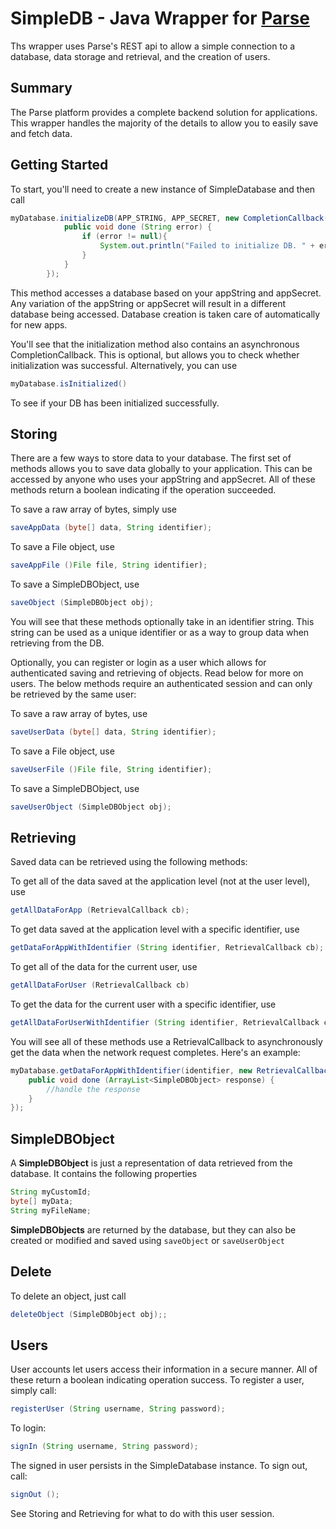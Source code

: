 SimpleDB - Java Wrapper for [Parse](https://parse.com)
====================================

Ths wrapper uses Parse's REST api to allow a simple connection to a database, data storage and retrieval, and the creation of users.

Summary
-------

The Parse platform provides a complete backend solution for applications. This wrapper handles the majority of the details to allow you to easily save and fetch data.


Getting Started
---------------

To start, you'll need to create a new instance of SimpleDatabase and then call

```Java
myDatabase.initializeDB(APP_STRING, APP_SECRET, new CompletionCallback(){
            public void done (String error) {
                if (error != null){
                    System.out.println("Failed to initialize DB. " + error);
                }
            }
        });
```

This method accesses a database based on your appString and appSecret.  Any variation of the appString or appSecret will result in a different database being accessed.  Database creation is taken care of automatically for new apps.

You'll see that the initialization method also contains an asynchronous CompletionCallback.  This is optional, but allows you to check whether initialization was successful.  Alternatively, you can use

```Java
myDatabase.isInitialized()
```

To see if your DB has been initialized successfully.


Storing
-------

There are a few ways to store data to your database.  The first set of methods allows you to save data globally to your application.  This can be accessed by anyone who uses your appString and appSecret.  All of these methods return a boolean indicating if the operation succeeded.

To save a raw array of bytes, simply use
```Java
saveAppData (byte[] data, String identifier);
```

To save a File object, use
```Java
saveAppFile ()File file, String identifier);
```

To save a SimpleDBObject, use
```Java
saveObject (SimpleDBObject obj);
```

You will see that these methods optionally take in an identifier string.  This string can be used as a unique identifier or as a way to group data when retrieving from the DB.

Optionally, you can register or login as a user which allows for authenticated saving and retrieving of objects.  Read below for more on users.  The below methods require an authenticated session and can only be retrieved by the same user:

To save a raw array of bytes, use
```Java
saveUserData (byte[] data, String identifier);
```

To save a File object, use
```Java
saveUserFile ()File file, String identifier);
```

To save a SimpleDBObject, use
```Java
saveUserObject (SimpleDBObject obj);
```

Retrieving
-------

Saved data can be retrieved using the following methods:

To get all of the data saved at the application level (not at the user level), use
```Java
getAllDataForApp (RetrievalCallback cb);
```

To get data saved at the application level with a specific identifier, use
```Java
getDataForAppWithIdentifier (String identifier, RetrievalCallback cb);
```

To get all of the data for the current user, use
```Java
getAllDataForUser (RetrievalCallback cb)
```

To get the data for the current user with a specific identifier, use
```Java
getAllDataForUserWithIdentifier (String identifier, RetrievalCallback cb);
```

You will see all of these methods use a RetrievalCallback to asynchronously get the data when the network request completes.  Here's an example:
```Java
myDatabase.getDataForAppWithIdentifier(identifier, new RetrievalCallback(){
    public void done (ArrayList<SimpleDBObject> response) {
        //handle the response
    } 
});
```

SimpleDBObject
-------
A **SimpleDBObject** is just a representation of data retrieved from the database.  It contains the following properties

```Java
String myCustomId;
byte[] myData;
String myFileName;
```

**SimpleDBObjects** are returned by the database, but they can also be created or modified and saved using `saveObject` or `saveUserObject`


Delete
------

To delete an object, just call

```Java
deleteObject (SimpleDBObject obj);;
```

Users
-----

User accounts let users access their information in a secure manner.  All of these return a boolean indicating operation success.  To register a user, simply call:

```Java
registerUser (String username, String password);
```

To login:

```Java
signIn (String username, String password);
```

The signed in user persists in the SimpleDatabase instance.  To sign out, call:

```Java
signOut ();
```

See Storing and Retrieving for what to do with this user session.


  
 
 